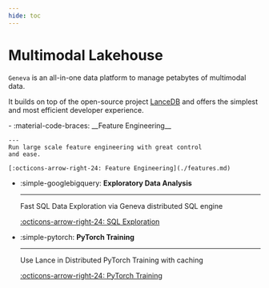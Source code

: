 ```yaml
---
hide: toc
---
```


# Multimodal Lakehouse

`Geneva` is an all-in-one data platform to manage petabytes of multimodal data.

It builds on top of the open-source project [LanceDB](https://github.com/lancedb/lancedb) and
offers the simplest and most efficient developer experience.

<div class="grid cards" markdown>
- :material-code-braces:  __Feature Engineering__

    ---
    Run large scale feature engineering with great control
    and ease.

    [:octicons-arrow-right-24: Feature Engineering](./features.md)

- :simple-googlebigquery: __Exploratory Data Analysis__

    ---
    Fast SQL Data Exploration via Geneva distributed SQL engine

    [:octicons-arrow-right-24: SQL Exploration](./sql.md)

- :simple-pytorch: __PyTorch Training__

    ---
    Use Lance in Distributed PyTorch Training with caching

    [:octicons-arrow-right-24: PyTorch Training](./torch.md)

</div>
